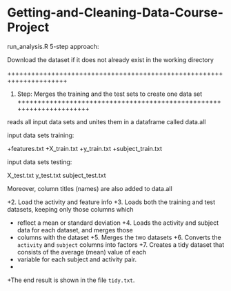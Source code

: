 # Getting-and-Cleaning-Data-Course-Project

run_analysis.R 5-step approach:


Download the dataset if it does not already exist in the working directory

+++++++++++++++++++++++++++++++++++++++++++++++++++++++++++++++++++++
1. Step: Merges the training and the test sets to create one data set
+++++++++++++++++++++++++++++++++++++++++++++++++++++++++++++++++++++

reads all input data sets and unites them in a dataframe called data.all

input data sets training:

+features.txt
+X_train.txt
+y_train.txt
+subject_train.txt

input data sets testing:

  X_test.txt
  y_test.txt
  subject_test.txt

Moreover, column titles (names) are also added to data.all

+2. Load the activity and feature info
+3. Loads both the training and test datasets, keeping only those columns which
+   reflect a mean or standard deviation
+4. Loads the activity and subject data for each dataset, and merges those
+   columns with the dataset
+5. Merges the two datasets
+6. Converts the `activity` and `subject` columns into factors
+7. Creates a tidy dataset that consists of the average (mean) value of each
+   variable for each subject and activity pair.
+
+The end result is shown in the file `tidy.txt`.
